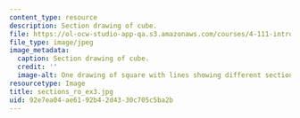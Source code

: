```yaml
---
content_type: resource
description: Section drawing of cube.
file: https://ol-ocw-studio-app-qa.s3.amazonaws.com/courses/4-111-introduction-to-architecture-environmental-design-spring-2014/92e7ea04ae6192b42d4330c705c5ba2b_sections_ro_ex3.jpg
file_type: image/jpeg
image_metadata:
  caption: Section drawing of cube.
  credit: ''
  image-alt: One drawing of square with lines showing different sectional quality.
resourcetype: Image
title: sections_ro_ex3.jpg
uid: 92e7ea04-ae61-92b4-2d43-30c705c5ba2b
---
```

